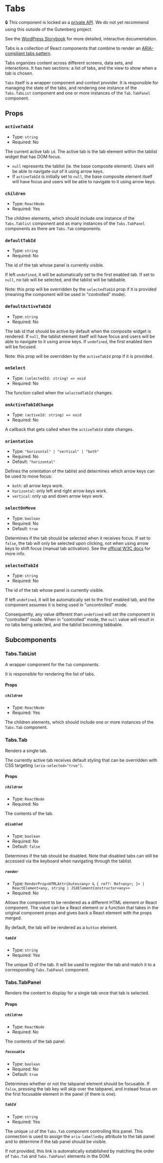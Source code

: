 # Tabs

<!-- This file is generated automatically and cannot be edited directly. Make edits via TypeScript types and TSDocs. -->

🔒 This component is locked as a [private API](https://developer.wordpress.org/block-editor/reference-guides/packages/packages-private-apis/). We do not yet recommend using this outside of the Gutenberg project.

<p class="callout callout-info">See the <a href="https://wordpress.github.io/gutenberg/?path=/docs/components-tabs--docs">WordPress Storybook</a> for more detailed, interactive documentation.</p>

Tabs is a collection of React components that combine to render
an [ARIA-compliant tabs pattern](https://www.w3.org/WAI/ARIA/apg/patterns/tabs/).

Tabs organizes content across different screens, data sets, and interactions.
It has two sections: a list of tabs, and the view to show when a tab is chosen.

`Tabs` itself is a wrapper component and context provider.
It is responsible for managing the state of the tabs, and rendering one instance of the `Tabs.TabList` component and one or more instances of the `Tab.TabPanel` component.

## Props

### `activeTabId`

 - Type: `string`
 - Required: No

The current active tab `id`. The active tab is the tab element within the
tablist widget that has DOM focus.

- `null` represents the tablist (ie. the base composite element). Users
  will be able to navigate out of it using arrow keys.
- If `activeTabId` is initially set to `null`, the base composite element
  itself will have focus and users will be able to navigate to it using
  arrow keys.

### `children`

 - Type: `ReactNode`
 - Required: Yes

The children elements, which should include one instance of the
`Tabs.Tablist` component and as many instances of the `Tabs.TabPanel`
components as there are `Tabs.Tab` components.

### `defaultTabId`

 - Type: `string`
 - Required: No

The id of the tab whose panel is currently visible.

If left `undefined`, it will be automatically set to the first enabled
tab. If set to `null`, no tab will be selected, and the tablist will be
tabbable.

Note: this prop will be overridden by the `selectedTabId` prop if it is
provided (meaning the component will be used in "controlled" mode).

### `defaultActiveTabId`

 - Type: `string`
 - Required: No

The tab id that should be active by default when the composite widget is
rendered. If `null`, the tablist element itself will have focus
and users will be able to navigate to it using arrow keys. If `undefined`,
the first enabled item will be focused.

Note: this prop will be overridden by the `activeTabId` prop if it is
provided.

### `onSelect`

 - Type: `(selectedId: string) => void`
 - Required: No

The function called when the `selectedTabId` changes.

### `onActiveTabIdChange`

 - Type: `(activeId: string) => void`
 - Required: No

A callback that gets called when the `activeTabId` state changes.

### `orientation`

 - Type: `"horizontal" | "vertical" | "both"`
 - Required: No
 - Default: `"horizontal"`

Defines the orientation of the tablist and determines which arrow keys
can be used to move focus:

- `both`: all arrow keys work.
- `horizontal`: only left and right arrow keys work.
- `vertical`: only up and down arrow keys work.

### `selectOnMove`

 - Type: `boolean`
 - Required: No
 - Default: `true`

Determines if the tab should be selected when it receives focus. If set to
`false`, the tab will only be selected upon clicking, not when using arrow
keys to shift focus (manual tab activation). See the [official W3C docs](https://www.w3.org/WAI/ARIA/apg/patterns/tabpanel/)
for more info.

### `selectedTabId`

 - Type: `string`
 - Required: No

The id of the tab whose panel is currently visible.

If left `undefined`, it will be automatically set to the first enabled
tab, and the component assumes it is being used in "uncontrolled" mode.

Consequently, any value different than `undefined` will set the component
in "controlled" mode. When in "controlled" mode, the `null` value will
result in no tabs being selected, and the tablist becoming tabbable.

## Subcomponents

### Tabs.TabList

A wrapper component for the `Tab` components.

It is responsible for rendering the list of tabs.

#### Props

##### `children`

 - Type: `ReactNode`
 - Required: Yes

The children elements, which should include one or more instances of the
`Tabs.Tab` component.

### Tabs.Tab

Renders a single tab.

The currently active tab receives default styling that can be
overridden with CSS targeting `[aria-selected="true"]`.

#### Props

##### `children`

 - Type: `ReactNode`
 - Required: No

The contents of the tab.

##### `disabled`

 - Type: `boolean`
 - Required: No
 - Default: `false`

Determines if the tab should be disabled. Note that disabled tabs can
still be accessed via the keyboard when navigating through the tablist.

##### `render`

 - Type: `RenderProp<HTMLAttributes<any> & { ref?: Ref<any>; }> | ReactElement<any, string | JSXElementConstructor<any>>`
 - Required: No

Allows the component to be rendered as a different HTML element or React
component. The value can be a React element or a function that takes in the
original component props and gives back a React element with the props
merged.

By default, the tab will be rendered as a `button` element.

##### `tabId`

 - Type: `string`
 - Required: Yes

The unique ID of the tab. It will be used to register the tab and match
it to a corresponding `Tabs.TabPanel` component.

### Tabs.TabPanel

Renders the content to display for a single tab once that tab is selected.

#### Props

##### `children`

 - Type: `ReactNode`
 - Required: No

The contents of the tab panel.

##### `focusable`

 - Type: `boolean`
 - Required: No
 - Default: `true`

Determines whether or not the tabpanel element should be focusable.
If `false`, pressing the tab key will skip over the tabpanel, and instead
focus on the first focusable element in the panel (if there is one).

##### `tabId`

 - Type: `string`
 - Required: Yes

The unique `id` of the `Tabs.Tab` component controlling this panel. This
connection is used to assign the `aria-labelledby` attribute to the tab
panel and to determine if the tab panel should be visible.

If not provided, this link is automatically established by matching the
order of `Tabs.Tab` and `Tabs.TabPanel` elements in the DOM.
